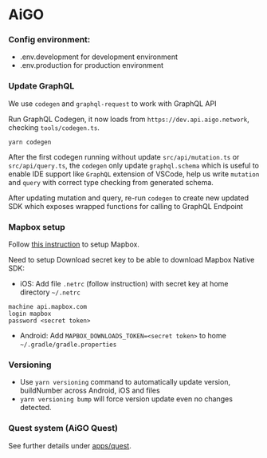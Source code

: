 # AiGO

### Config environment:

- .env.development for development environment
- .env.production for production environment

### Update GraphQL

We use `codegen` and `graphql-request` to work with GraphQL API

Run GraphQL Codegen, it now loads from `https://dev.api.aigo.network`, checking `tools/codegen.ts`.

```
yarn codegen
```

After the first codegen running without update `src/api/mutation.ts` or `src/api/query.ts`, the `codegen` only update `graphql.schema` which is useful to enable IDE support like `GraphQL` extension of VSCode, help us write `mutation` and `query` with correct type checking from generated schema.

After updating mutation and query, re-run `codegen` to create new updated SDK which exposes wrapped functions for calling to GraphQL Endpoint

### Mapbox setup

Follow [this instruction](https://rnmapbox.github.io/docs/install) to setup Mapbox.

Need to setup Download secret key to be able to download Mapbox Native SDK:

- iOS: Add file `.netrc` (follow instruction) with secret key at home directory `~/.netrc`

```
machine api.mapbox.com
login mapbox
password <secret token>
```

- Android: Add `MAPBOX_DOWNLOADS_TOKEN=<secret token>` to home `~/.gradle/gradle.properties`

### Versioning
- Use `yarn versioning` command to automatically update version, buildNumber across Android, iOS and files
- `yarn versioning bump` will force version update even no changes detected.


### Quest system (AiGO Quest)
See further details under [apps/quest](apps/quest/README.md).

